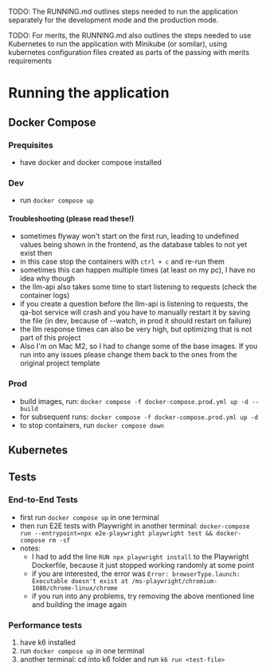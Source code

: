 TODO: The RUNNING.md outlines steps needed to run the application separately for the development mode and the production mode.

TODO: For merits, the RUNNING.md also outlines the steps needed to use Kubernetes to run the application with Minikube (or somilar), using kubernetes configuration files created as parts of the passing with merits requirements

# Running the application

## Docker Compose

### Prequisites

- have docker and docker compose installed

### Dev

- run `docker compose up`

#### Troubleshooting (please read these!)

- sometimes flyway won't start on the first run, leading to undefined values
  being shown in the frontend, as the database tables to not yet exist then
- in this case stop the containers with `ctrl + c` and re-run them
- sometimes this can happen multiple times (at least on my pc), I have no idea
  why though
- the llm-api also takes some time to start listening to requests (check the container logs)
- if you create a question before the llm-api is listening to requests, the qa-bot service will crash and you have to manually restart it by saving the file (in dev, because of --watch, in prod it should restart on failure)
- the llm response times can also be very high, but optimizing that is not part of this project
- Also I'm on Mac M2, so I had to change some of the base images. If you run into any issues please change them back to the ones from the original project template

### Prod

- build images, run: `docker compose -f docker-compose.prod.yml up -d --build`
- for subsequent runs: `docker compose -f docker-compose.prod.yml up -d`
- to stop containers, run `docker compose down`

## Kubernetes

## Tests

### End-to-End Tests

- first run `docker compose up` in one terminal
- then run E2E tests with Playwright in another terminal:
  `docker-compose run --entrypoint=npx e2e-playwright playwright test && docker-compose rm -sf`
- notes:
  - I had to add the line `RUN npx playwright install` to the Playwright
    Dockerfile, because it just stopped working randomly at some point
  - if you are interested, the error was
    `Error: browserType.launch: Executable doesn't exist at /ms-playwright/chromium-1080/chrome-linux/chrome`
  - if you run into any problems, try removing the above mentioned line and
    building the image again

### Performance tests

1. have k6 installed
2. run `docker compose up` in one terminal
3. another terminal: cd into k6 folder and run `k6 run <test-file>`